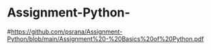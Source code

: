 # Assignment-Python-
#https://github.com/psrana/Assignment-Python/blob/main/Assignment%20-%20Basics%20of%20Python.pdf
